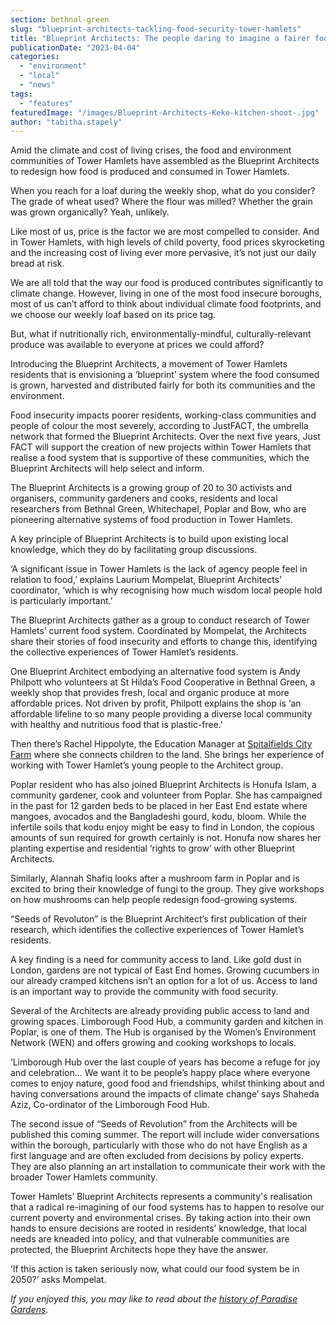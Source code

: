 ```yaml
---
section: bethnal-green
slug: "blueprint-architects-tackling-food-security-tower-hamlets"
title: "Blueprint Architects: The people daring to imagine a fairer food system in Tower Hamlets"
publicationDate: "2023-04-04"
categories: 
  - "environment"
  - "local"
  - "news"
tags: 
  - "features"
featuredImage: "/images/Blueprint-Architects-Keke-kitchen-shoot-.jpg"
author: "tabitha.stapely"
---
```


Amid the climate and cost of living crises, the food and environment communities of Tower Hamlets have assembled as the Blueprint Architects to redesign how food is produced and consumed in Tower Hamlets.

When you reach for a loaf during the weekly shop, what do you consider? The grade of wheat used? Where the flour was milled? Whether the grain was grown organically? Yeah, unlikely. 

Like most of us, price is the factor we are most compelled to consider. And in Tower Hamlets, with high levels of child poverty, food prices skyrocketing and the increasing cost of living ever more pervasive, it’s not just our daily bread at risk. 

We are all told that the way our food is produced contributes significantly to climate change. However, living in one of the most food insecure boroughs, most of us can’t afford to think about individual climate food footprints, and we choose our weekly loaf based on its price tag. 

But, what if nutritionally rich, environmentally-mindful, culturally-relevant produce was available to everyone at prices we could afford?

Introducing the Blueprint Architects, a movement of Tower Hamlets residents that is envisioning a ‘blueprint’ system where the food consumed is grown, harvested and distributed fairly for both its communities and the environment.

Food insecurity impacts poorer residents, working-class communities and people of colour the most severely, according to JustFACT, the umbrella network that formed the Blueprint Architects. Over the next five years, Just FACT will support the creation of new projects within Tower Hamlets that realise a food system that is supportive of these communities, which the Blueprint Architects will help select and inform.

The Blueprint Architects is a growing group of 20 to 30 activists and organisers, community gardeners and cooks, residents and local researchers from Bethnal Green, Whitechapel, Poplar and Bow, who are pioneering alternative systems of food production in Tower Hamlets.

A key principle of Blueprint Architects is to build upon existing local knowledge, which they do by facilitating group discussions.

‘A significant issue in Tower Hamlets is the lack of agency people feel in relation to food,’ explains Laurium Mompelat, Blueprint Architects' coordinator, ‘which is why recognising how much wisdom local people hold is particularly important.’

The Blueprint Architects gather as a group to conduct research of Tower Hamlets’ current food system. Coordinated by Mompelat, the Architects share their stories of food insecurity and efforts to change this, identifying the collective experiences of Tower Hamlet’s residents. 

One Blueprint Architect embodying an alternative food system is Andy Philpott who volunteers at St Hilda’s Food Cooperative in Bethnal Green, a weekly shop that provides fresh, local and organic produce at more affordable prices. Not driven by profit, Philpott explains the shop is ‘an affordable lifeline to so many people providing a diverse local community with healthy and nutritious food that is plastic-free.'

Then there’s Rachel Hippolyte, the Education Manager at [Spitalfields City Farm](https://bethnalgreenlondon.co.uk/spitalfields-city-farm/) where she connects children to the land. She brings her experience of working with Tower Hamlet’s young people to the Architect group. 

Poplar resident who has also joined Blueprint Architects is Honufa Islam, a community gardener, cook and volunteer from Poplar. She has campaigned in the past for 12 garden beds to be placed in her East End estate where mangoes, avocados and the Bangladeshi gourd, kodu, bloom. While the infertile soils that kodu enjoy might be easy to find in London, the copious amounts of sun required for growth certainly is not. Honufa now shares her planting expertise and residential ‘rights to grow’ with other Blueprint Architects. 

Similarly, Alannah Shafiq looks after a mushroom farm in Poplar and is excited to bring their knowledge of fungi to the group. They give workshops on how mushrooms can help people redesign food-growing systems. 

“Seeds of Revoluton” is the Blueprint Architect’s first publication of their research, which identifies the collective experiences of Tower Hamlet’s residents.

A key finding is a need for community access to land. Like gold dust in London, gardens are not typical of East End homes. Growing cucumbers in our already cramped kitchens isn’t an option for a lot of us. Access to land is an important way to provide the community with food security.

Several of the Architects are already providing public access to land and growing spaces. Limborough Food Hub, a community garden and kitchen in Poplar, is one of them. The Hub is organised by the Women’s Environment Network (WEN) and offers growing and cooking workshops to locals.

‘Limborough Hub over the last couple of years has become a refuge for joy and celebration… We want it to be people’s happy place where everyone comes to enjoy nature, good food and friendships, whilst thinking about and having conversations around the impacts of climate change’ says Shaheda Aziz, Co-ordinator of the Limborough Food Hub.

The second issue of “Seeds of Revolution” from the Architects will be published this coming summer. The report will include wider conversations within the borough, particularly with those who do not have English as a first language and are often excluded from decisions by policy experts. They are also planning an art installation to communicate their work with the broader Tower Hamlets community.

Tower Hamlets’ Blueprint Architects represents a community's realisation that a radical re-imagining of our food systems has to happen to resolve our current poverty and environmental crises. By taking action into their own hands to ensure decisions are rooted in residents’ knowledge, that local needs are kneaded into policy, and that vulnerable communities are protected, the Blueprint Architects hope they have the answer.

‘If this action is taken seriously now, what could our food system be in 2050?’ asks Mompelat.

_If you enjoyed this, you may like to read about the [history of Paradise Gardens](https://bethnalgreenlondon.co.uk/paradise-gardens-bethnal-green-history/)._
